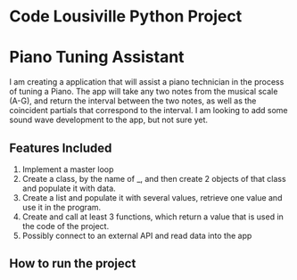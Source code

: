 # Code Lousiville Python Project

# Piano Tuning Assistant
I am creating a application that will assist a piano technician in the process of tuning a Piano. The app will take any two notes from the musical scale (A-G), and return the interval between the two notes, as well as the coincident partials that correspond to the interval. I am looking to add some sound wave development to the app, but not sure yet.

## Features Included
1. Implement a master loop 
2. Create a class, by the name of _, and then create 2 objects of that class and populate it with data.
3. Create a list and populate it with several values, retrieve one value and use it in the program. 
4. Create and call at least 3 functions, which return a value that is used in the code of the project.
5. Possibly connect to an external API and read data into the app


## How to run the project

